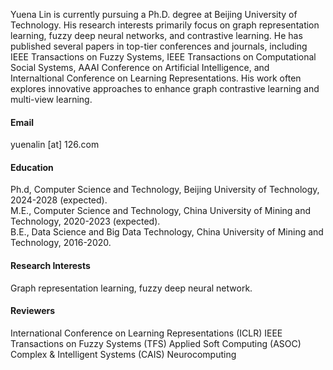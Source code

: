 

<!-- [![senli1073](https://img.shields.io/badge/senli1073-github-blue?logo=github)](https://github.com/senli1073) -->

Yuena Lin is currently pursuing a Ph.D. degree at Beijing University of Technology. His research interests primarily focus on graph representation learning, fuzzy deep neural networks, and contrastive learning. He has published several papers in top-tier conferences and journals, including IEEE Transactions on Fuzzy Systems, IEEE Transactions on Computational Social Systems, AAAI Conference on Artificial Intelligence, and Internaltional Conference on Learning Representations. His work often explores innovative approaches to enhance graph contrastive learning and multi-view learning.

#### Email
yuenalin [at] 126.com

#### Education
Ph.d, Computer Science and Technology, Beijing University of Technology, 2024-2028 (expected).\
M.E., Computer Science and Technology, China University of Mining and Technology, 2020-2023 (expected).\
B.E., Data Science and Big Data Technology, China University of Mining and Technology, 2016-2020.

#### Research Interests
Graph representation learning, fuzzy deep neural network.

#### Reviewers
International Conference on Learning Representations (ICLR)
IEEE Transactions on Fuzzy Systems (TFS)
Applied Soft Computing (ASOC)
Complex & Intelligent Systems (CAIS)
Neurocomputing
